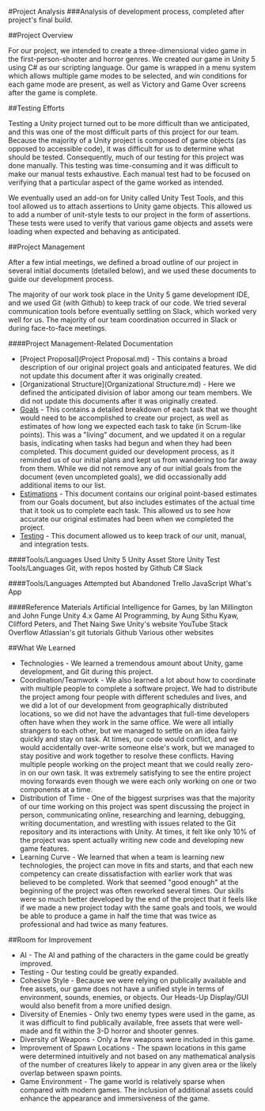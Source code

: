 #Project Analysis
###Analysis of development process, completed after project's final build.

##Project Overview

For our project, we intended to create a three-dimensional video game in the first-person-shooter and horror genres. We created our game in Unity 5 using C# as our scripting language. Our game is wrapped in a menu system which allows multiple game modes to be selected, and win conditions for each game mode are present, as well as Victory and Game Over screens after the game is complete.

##Testing Efforts

Testing a Unity project turned out to be more difficult than we anticipated, and this was one of the most difficult parts of this project for our team. Because the majority of a Unity project is composed of game objects (as opposed to accessible code), it was difficult for us to determine what should be tested. Consequently, much of our testing for this project was done manually. This testing was time-consuming and it was difficult to make our manual tests exhaustive. Each manual test had to be focused on verifying that a particular aspect of the game worked as intended.

We eventually used an add-on for Unity called Unity Test Tools, and this tool allowed us to attach assertions to Unity game objects. This allowed us to add a number of unit-style tests to our project in the form of assertions. These tests were used to verify that various game objects and assets were loading when expected and behaving as anticipated.

##Project Management 

After a few intial meetings, we defined a broad outline of our project in several initial documents (detailed below), and we used these documents to guide our development process.

The majority of our work took place in the Unity 5 game development IDE, and we used Git (with Github) to keep track of our code. We tried several communication tools before eventually settling on Slack, which worked very well for us. The majority of our team coordination occurred in Slack or during face-to-face meetings.

####Project Management-Related Documentation

* [Project Proposal](Project Proposal.md) - This contains a broad description of our original project goals and anticipated features. We did not update this document after it was originally created.
* [Organizational Structure](Organizational Structure.md) - Here we defined the anticipated division of labor among our team members. We did not update this documents after it was originally created.
* [Goals](Goals.md) - This contains a detailed breakdown of each task that we thought would need to be accomplished to create our project, as well as estimates of how long we expected each task to take (in Scrum-like points). This was a "living" document, and we updated it on a regular basis, indicating when tasks had begun and when they had been completed. This document guided our development process, as it reminded us of our initial plans and kept us from wandering too far away from them. While we did not remove any of our initial goals from the document (even uncompleted goals), we did occassionally add additional items to our list.
* [Estimations](Estimations.md) - This document contains our original point-based estimates from our Goals document, but also includes estimates of the actual time that it took us to complete each task. This allowed us to see how accurate our original estimates had been when we completed the project.
* [Testing](Testing.md)  - This document allowed us to keep track of our unit, manual, and integration tests.

####Tools/Languages Used
Unity 5
Unity Asset Store
Unity Test Tools/Languages
Git, with repos hosted by Github
C#
Slack

####Tools/Languages Attempted but Abandoned
Trello
JavaScript
What's App

####Reference Materials
Artificial Intelligence for Games, by Ian Millington and John Funge
Unity 4.x Game AI Programming, by Aung Sithu Kyaw, Clifford Peters, and Thet Naing Swe
Unity's website
YouTube
Stack Overflow
Atlassian's git tutorials
Github
Various other websites

##What We Learned

* Technologies - We learned a tremendous amount about Unity, game development, and Git during this project.
* Coordination/Teamwork - We also learned a lot about how to coordinate with multiple people to complete a software project. We had to distribute the project among four people with different schedules and lives, and we did a lot of our development from geographically distributed locations, so we did not have the advantages that full-time developers often have when they work in the same office. We were all intially strangers to each other, but we managed to settle on an idea fairly quickly and stay on task. At times, our code would conflict, and we would accidentally over-write someone else's work, but we managed to stay positive and work together to resolve these conflicts. Having multiple people working on the project meant that we could really zero-in on our own task. It was extremely satisfying to see the entire project moving forwards even though we were each only working on one or two components at a time.
* Distribution of Time - One of the biggest surprises was that the majority of our time working on this project was spent discussing the project in person, communicating online, researching and learning, debugging, writing documentation, and wrestling with issues related to the Git repository and its interactions with Unity. At times, it felt like only  10% of the project was spent actually writing new code and developing new game features. 
* Learning Curve - We learned that when a team is learning new technologies, the project can move in fits and starts, and that each new competency can create dissatisfaction with earlier work that was believed to be completed. Work that seemed "good enough" at the beginning of the project was often reworked several times. Our skills were so much better developed by the end of the project that it feels like if we made a new project today with the same goals and tools, we would be able to produce a game in half the time that was twice as professional and had twice as many features.

##Room for Improvement

* AI - The AI and pathing of the characters in the game could be greatly improved.
* Testing - Our testing could be greatly expanded.
* Cohesive Style - Because we were relying on publically available and free assets, our game does not have a unified style in terms of environment, sounds, enemies, or objects. Our Heads-Up Display/GUI would also benefit from a more unified design.
* Diversity of Enemies - Only two enemy types were used in the game, as it was difficult to find publically available, free assets that were well-made and fit within the 3-D horror and shooter genres.
* Diversity of Weapons - Only a few weapons were included in this game.
* Improvement of Spawn Locations - The spawn locations in this game were determined intuitively and not based on any mathematical analysis of the number of creatures likely to appear in any given area or the likely overlap between spawn points.
* Game Environment - The game world is relatively sparse when compared with modern games. The inclusion of additional assets could enhance the appearance and immersiveness of the game. 
